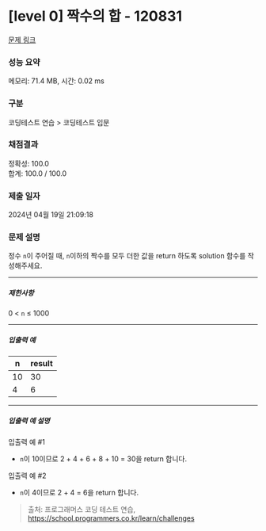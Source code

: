 # [level 0] 짝수의 합 - 120831 

[문제 링크](https://school.programmers.co.kr/learn/courses/30/lessons/120831) 

### 성능 요약

메모리: 71.4 MB, 시간: 0.02 ms

### 구분

코딩테스트 연습 > 코딩테스트 입문

### 채점결과

정확성: 100.0<br/>합계: 100.0 / 100.0

### 제출 일자

2024년 04월 19일 21:09:18

### 문제 설명

<p style="user-select: auto !important;">정수 <code style="user-select: auto !important;">n</code>이 주어질 때, <code style="user-select: auto !important;">n</code>이하의 짝수를 모두 더한 값을 return 하도록 solution 함수를 작성해주세요.</p>

<hr style="user-select: auto !important;">

<h5 style="user-select: auto !important;">제한사항</h5>

<p style="user-select: auto !important;">0 &lt; <code style="user-select: auto !important;">n</code> ≤ 1000</p>

<hr style="user-select: auto !important;">

<h5 style="user-select: auto !important;">입출력 예</h5>
<table class="table" style="user-select: auto !important;">
        <thead style="user-select: auto !important;"><tr style="user-select: auto !important;">
<th style="user-select: auto !important;">n</th>
<th style="user-select: auto !important;">result</th>
</tr>
</thead>
        <tbody style="user-select: auto !important;"><tr style="user-select: auto !important;">
<td style="user-select: auto !important;">10</td>
<td style="user-select: auto !important;">30</td>
</tr>
<tr style="user-select: auto !important;">
<td style="user-select: auto !important;">4</td>
<td style="user-select: auto !important;">6</td>
</tr>
</tbody>
      </table>
<hr style="user-select: auto !important;">

<h5 style="user-select: auto !important;">입출력 예 설명</h5>

<p style="user-select: auto !important;">입출력 예 #1</p>

<ul style="user-select: auto !important;">
<li style="user-select: auto !important;"><code style="user-select: auto !important;">n</code>이 10이므로 2 + 4 + 6 + 8 + 10 = 30을 return 합니다.</li>
</ul>

<p style="user-select: auto !important;">입출력 예 #2</p>

<ul style="user-select: auto !important;">
<li style="user-select: auto !important;"><code style="user-select: auto !important;">n</code>이 4이므로 2 + 4 = 6을 return 합니다.</li>
</ul>


> 출처: 프로그래머스 코딩 테스트 연습, https://school.programmers.co.kr/learn/challenges